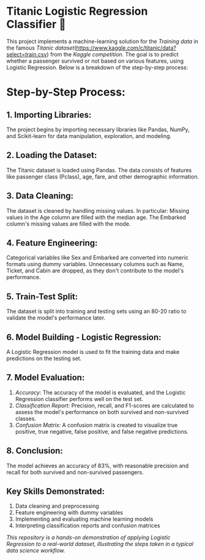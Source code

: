 # Titanic Logistic Regression Classifier 🚢

This project implements a machine-learning solution for the *Training data* in the famous *Titanic dataset*(https://www.kaggle.com/c/titanic/data?select=train.csv) from the *Kaggle competition*. The goal is to predict whether a passenger survived or not based on various features, using Logistic Regression. Below is a breakdown of the step-by-step process:

# Step-by-Step Process:

## 1. Importing Libraries:
The project begins by importing necessary libraries like Pandas, NumPy, and Scikit-learn for data manipulation, exploration, and modeling.

## 2. Loading the Dataset:
The Titanic dataset is loaded using Pandas. 
The data consists of features like passenger class (Pclass), age, fare, and other demographic information.

## 3. Data Cleaning:
The dataset is cleaned by handling missing values. In particular:
Missing values in the Age column are filled with the median age.
The Embarked column's missing values are filled with the mode.

## 4. Feature Engineering:
Categorical variables like Sex and Embarked are converted into numeric formats using dummy variables.
Unnecessary columns such as Name, Ticket, and Cabin are dropped, as they don't contribute to the model's performance.

## 5. Train-Test Split:
The dataset is split into training and testing sets using an 80-20 ratio to validate the model's performance later.

## 6. Model Building - Logistic Regression:
A Logistic Regression model is used to fit the training data and make predictions on the testing set.

## 7. Model Evaluation:
1. *Accuracy:* The accuracy of the model is evaluated, and the Logistic Regression classifier performs well on the test set.
2. *Classification Report:* Precision, recall, and F1-scores are calculated to assess the model's performance on both survived and non-survived classes.
3. *Confusion Matrix:* A confusion matrix is created to visualize true positive, true negative, false positive, and false negative predictions.

## 8. Conclusion:
The model achieves an accuracy of 83%, with reasonable precision and recall for both survived and non-survived passengers.

## Key Skills Demonstrated:
1. Data cleaning and preprocessing
2. Feature engineering with dummy variables
3. Implementing and evaluating machine learning models
4. Interpreting classification reports and confusion matrices

*This repository is a hands-on demonstration of applying Logistic Regression to a real-world dataset, illustrating the steps taken in a typical data science workflow.*

